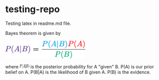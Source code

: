 # testing-repo

Testing latex in readme.md file. 

Bayes theorem is given by

![alt text][bayes]

[bayes]: https://github.com/GeraintPratten/testing-repo/blob/master/images/bayes.png "Bayes theorem"

where <img src="https://github.com/GeraintPratten/testing-repo/blob/master/images/PAgB.png" data-canonical-src="https://github.com/GeraintPratten/testing-repo/blob/master/images/PAgB.png" width="30" height="14" /> is the posterior probability for A "given" B. P(A) is our prior belief on A. P(B|A) is the likelihood of B given A. P(B) is the evidence. 
